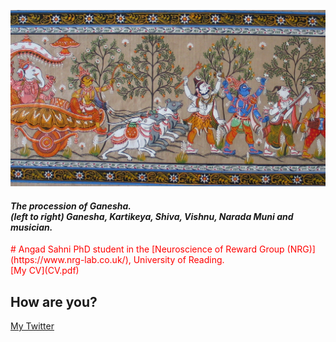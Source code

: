 ![](intro.png)
#### *The procession of Ganesha.* <br> *(left to right) Ganesha, Kartikeya, Shiva, Vishnu, Narada Muni and musician.*

<span style="color:red">
# Angad Sahni
PhD student in the [Neuroscience of Reward Group (NRG)](https://www.nrg-lab.co.uk/), University of Reading. <br>
[My CV](CV.pdf)</span>

## How are you?

[My Twitter](https://twitter.com/AngadSahni9)
